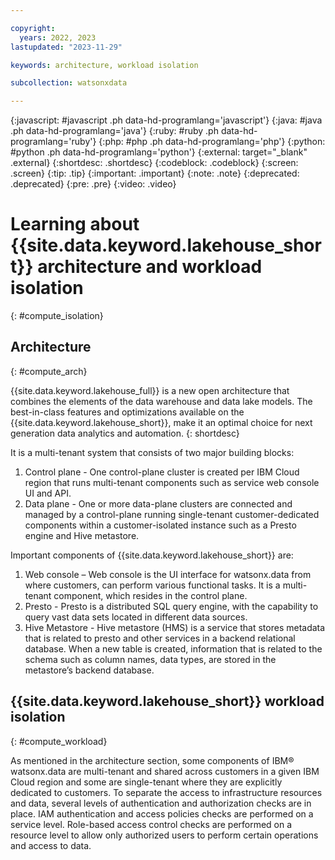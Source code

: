 ```yaml
---

copyright:
  years: 2022, 2023
lastupdated: "2023-11-29"

keywords: architecture, workload isolation

subcollection: watsonxdata

---
```


{:javascript: #javascript .ph data-hd-programlang='javascript'}
{:java: #java .ph data-hd-programlang='java'}
{:ruby: #ruby .ph data-hd-programlang='ruby'}
{:php: #php .ph data-hd-programlang='php'}
{:python: #python .ph data-hd-programlang='python'}
{:external: target="_blank" .external}
{:shortdesc: .shortdesc}
{:codeblock: .codeblock}
{:screen: .screen}
{:tip: .tip}
{:important: .important}
{:note: .note}
{:deprecated: .deprecated}
{:pre: .pre}
{:video: .video}


# Learning about {{site.data.keyword.lakehouse_short}} architecture and workload isolation
{: #compute_isolation}

## Architecture
{: #compute_arch}

{{site.data.keyword.lakehouse_full}} is a new open architecture that combines the elements of the data warehouse and data lake models. The best-in-class features and optimizations available on the {{site.data.keyword.lakehouse_short}}, make it an optimal choice for next generation data analytics and automation.
{: shortdesc}

It is a multi-tenant system that consists of two major building blocks:
1. Control plane - One control-plane cluster is created per IBM Cloud region that runs multi-tenant components such as service web console UI and API.
2. Data plane - One or more data-plane clusters are connected and managed by a control-plane running single-tenant customer-dedicated components within a customer-isolated instance such as a Presto engine and Hive metastore.

Important components of {{site.data.keyword.lakehouse_short}} are:
1. Web console – Web console is the UI interface for watsonx.data from where customers, can perform various functional tasks. It is a multi-tenant component, which resides in the control plane.
2. Presto - Presto is a distributed SQL query engine, with the capability to query vast data sets located in different data sources.
3. Hive Metastore - Hive metastore (HMS) is a service that stores metadata that is related to presto and other services in a backend relational database. When a new table is created, information that is related to the schema such as column names, data types, are stored in the metastore’s backend database.

## {{site.data.keyword.lakehouse_short}} workload isolation
{: #compute_workload}

As mentioned in the architecture section, some components of IBM® watsonx.data are multi-tenant and shared across customers in a given IBM Cloud region and some are single-tenant where they are explicitly dedicated to customers. To separate the access to infrastructure resources and data, several levels of authentication and authorization checks are in place. IAM authentication and access policies checks are performed on a service level. Role-based access control checks are performed on a resource level to allow only authorized users to perform certain operations and access to data.
